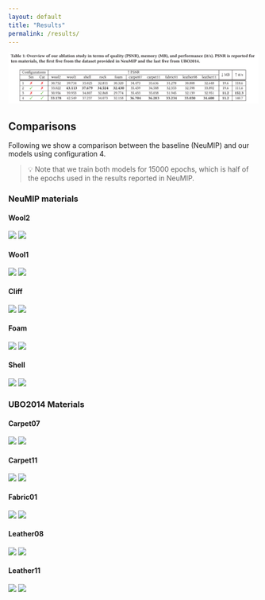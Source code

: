```yaml
---
layout: default
title: "Results"
permalink: /results/
---
```



![](assets/table.png)

## Comparisons
Following we show a comparison between the baseline (NeuMIP) and our models using configuration 4.  
> 💡 Note that we train both models for 15000 epochs, which is half of the epochs used in the results reported in NeuMIP. 

### NeuMIP materials

#### Wool2
<div class="juxtapose" width="100%">
    <img src="../assets/neumip/wool2/1.jpg" data-label="NeuMIP"/>
    <img src="../assets/neumip/wool2/2.jpg" data-label="Ours"/>
</div>

#### Wool1
<div class="juxtapose" width="100%">
    <img src="../assets/neumip/wool1/1.jpg" data-label="NeuMIP"/>
    <img src="../assets/neumip/wool1/2.jpg" data-label="Ours"/>
</div>

#### Cliff
<div class="juxtapose" width="100%">
    <img src="../assets/neumip/cliff/1.jpg" data-label="NeuMIP"/>
    <img src="../assets/neumip/cliff/2.jpg" data-label="Ours"/>
</div>

#### Foam
<div class="juxtapose" width="100%">
    <img src="../assets/neumip/foam/1.jpg" data-label="NeuMIP"/>
    <img src="../assets/neumip/foam/2.jpg" data-label="Ours"/>
</div>

#### Shell
<div class="juxtapose" width="100%">
    <img src="../assets/neumip/shell/1.jpg" data-label="NeuMIP"/>
    <img src="../assets/neumip/shell/2.jpg" data-label="Ours"/>
</div>


### UBO2014 Materials

#### Carpet07
<div class="juxtapose" width="100%">
    <img src="../assets/ubo2014/carpet07/1.jpg" data-label="NeuMIP"/>
    <img src="../assets/ubo2014/carpet07/6.jpg" data-label="Ours"/>
</div>

#### Carpet11
<div class="juxtapose" width="100%">
    <img src="../assets/ubo2014/carpet11/1.jpg" data-label="NeuMIP"/>
    <img src="../assets/ubo2014/carpet11/6.jpg" data-label="Ours"/>
</div>

#### Fabric01
<div class="juxtapose" width="100%">
    <img src="../assets/ubo2014/fabric01/1.jpg" data-label="NeuMIP"/>
    <img src="../assets/ubo2014/fabric01/6.jpg" data-label="Ours"/>
</div>

#### Leather08
<div class="juxtapose" width="100%">
    <img src="../assets/ubo2014/leather08/1.jpg" data-label="NeuMIP"/>
    <img src="../assets/ubo2014/leather08/6.jpg" data-label="Ours"/>
</div>

#### Leather11
<div class="juxtapose" width="100%">
    <img src="../assets/ubo2014/leather11/1.jpg" data-label="NeuMIP"/>
    <img src="../assets/ubo2014/leather11/6.jpg" data-label="Ours"/>
</div>